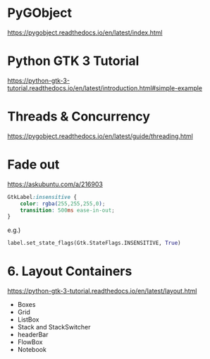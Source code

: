 # PyGObject #

<https://pygobject.readthedocs.io/en/latest/index.html>

# Python GTK 3 Tutorial #

<https://python-gtk-3-tutorial.readthedocs.io/en/latest/introduction.html#simple-example>


# Threads & Concurrency #

<https://pygobject.readthedocs.io/en/latest/guide/threading.html>


# Fade out #

<https://askubuntu.com/a/216903>

```css
GtkLabel:insensitive {
    color: rgba(255,255,255,0);
    transition: 500ms ease-in-out;
}
```

e.g.)

```python
label.set_state_flags(Gtk.StateFlags.INSENSITIVE, True)
```

# 6. Layout Containers #

<https://python-gtk-3-tutorial.readthedocs.io/en/latest/layout.html>

* Boxes
* Grid
* ListBox
* Stack and StackSwitcher
* headerBar
* FlowBox
* Notebook
